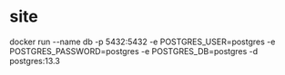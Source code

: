 # site

docker run --name db -p 5432:5432 -e POSTGRES_USER=postgres -e POSTGRES_PASSWORD=postgres -e POSTGRES_DB=postgres -d postgres:13.3